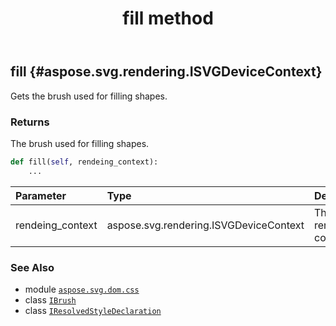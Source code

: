 ﻿---
title: fill method
second_title: Aspose.SVG for Python via .NET API References
description: 
type: docs
weight: 20
url: /python-net/aspose.svg.dom.css/iresolvedstyledeclaration/fill/
is_root: false
---

## fill {#aspose.svg.rendering.ISVGDeviceContext}

Gets the brush used for filling shapes.


### Returns 


The brush used for filling shapes.


```python
def fill(self, rendeing_context):
    ...
```


| Parameter | Type | Description |
| :- | :- | :- |
| rendeing_context | aspose.svg.rendering.ISVGDeviceContext | The rendering context. |



### See Also
* module [`aspose.svg.dom.css`](../../)
* class [`IBrush`](/svg/python-net/aspose.svg.drawing/ibrush)
* class [`IResolvedStyleDeclaration`](/svg/python-net/aspose.svg.dom.css/iresolvedstyledeclaration)
